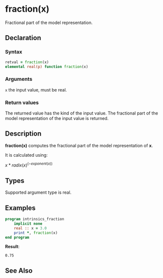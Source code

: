 # fraction(x)

Fractional part of the model representation.

## Declaration

### Syntax

```fortran
retval = fraction(x)
elemental real(p) function fraction(x)
```
### Arguments

`x` the input value, must be real.

### Return values

The returned value has the kind of the input value. The fractional part of the
model representation of the input value is returned.

## Description

**fraction(x)** computes the fractional part of the model representation of **x**.

It is calculated using:

$x * {radix(x)}^{(-exponent(x))}$

## Types

Supported argument type is real.

## Examples

```fortran
program intrinsics_fraction
    implicit none
    real :: x = 3.0
    print *, fraction(x)
end program
```

**Result**:

```
0.75
```

## See Also

